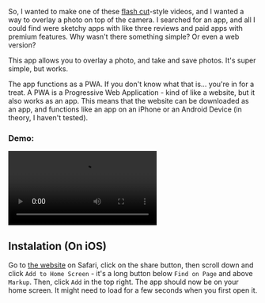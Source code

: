 So, I wanted to make one of these [flash cut](https://eyecannndy.com/technique/flash-cut)-style videos, and I wanted a way to overlay a photo on top of the camera. I searched for an app, and all I could find were sketchy apps with like three reviews and paid apps with premium features. Why wasn't there something simple? Or even a web version?

This app allows you to overlay a photo, and take and save photos. It's super simple, but works.

The app functions as a PWA. If you don't know what that is... you're in for a treat. A PWA is a Progressive Web Application - kind of like a website, but it also works as an app. This means that the website can be downloaded as an app, and functions like an app on an iPhone or an Android Device (in theory, I haven't tested).

### Demo:
![demo](https://overlaycam.vercel.app/demo.MP4)

## Instalation (On iOS)

Go to [the website](https://overlaycam.vercel.app/) on Safari, click on the share button, then scroll down and click `Add to Home Screen` - it's a long button below `Find on Page` and above `Markup`. Then, click `Add` in the top right. The app should now be on your home screen. It might need to load for a few seconds when you first open it. 
